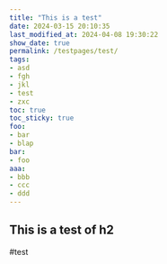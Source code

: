 ```yaml
---
title: "This is a test"
date: 2024-03-15 20:10:35
last_modified_at: 2024-04-08 19:30:22
show_date: true
permalink: /testpages/test/
tags:
- asd
- fgh
- jkl
- test
- zxc
toc: true
toc_sticky: true
foo:
- bar
- blap
bar:
- foo
aaa:
- bbb
- ccc
- ddd
---
```

## This is a test of h2
#test